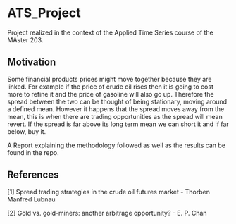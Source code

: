 # ATS_Project

Project realized in the context of the Applied Time Series course of the MAster 203.

## Motivation
Some financial products prices might move together because they are linked. For example if the price of crude oil rises then it is going to cost more to refine it and the price of gasoline will also go up. Therefore the spread between the two can be thought of being stationary, moving around a defined mean. However it happens that the spread moves away from the mean, this is when there are trading opportunities as the spread will mean revert. If the spread is far above its long term mean we can short it and if far below, buy it.

A Report explaining the methodology followed as well as the results can be found in the repo.

## References

[1] Spread trading strategies in the crude oil futures market - Thorben Manfred Lubnau

[2] Gold vs. gold-miners: another arbitrage opportunity? - E. P. Chan
